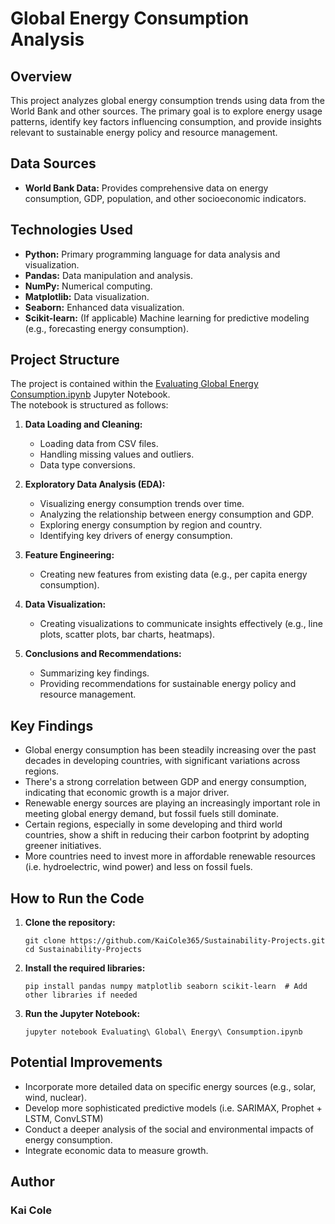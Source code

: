 # Global Energy Consumption Analysis

## Overview

This project analyzes global energy consumption trends using data from the World Bank and other sources. The primary goal is to explore energy usage patterns, 
identify key factors influencing consumption, and provide insights relevant to sustainable energy policy and resource management.

## Data Sources

*   **World Bank Data:** Provides comprehensive data on energy consumption, GDP, population, and other socioeconomic indicators.

## Technologies Used

*   **Python:** Primary programming language for data analysis and visualization.
*   **Pandas:**  Data manipulation and analysis.
*   **NumPy:** Numerical computing.
*   **Matplotlib:** Data visualization.
*   **Seaborn:** Enhanced data visualization.
*   **Scikit-learn:** (If applicable) Machine learning for predictive modeling (e.g., forecasting energy consumption).

## Project Structure

The project is contained within the [Evaluating Global Energy Consumption.ipynb](Evaluating%20Global%20Energy%20Consumption.ipynb) Jupyter Notebook.  
The notebook is structured as follows:

1.  **Data Loading and Cleaning:**
    *   Loading data from CSV files.
    *   Handling missing values and outliers.
    *   Data type conversions.

2.  **Exploratory Data Analysis (EDA):**
    *   Visualizing energy consumption trends over time.
    *   Analyzing the relationship between energy consumption and GDP.
    *   Exploring energy consumption by region and country.
    *   Identifying key drivers of energy consumption.

3.  **Feature Engineering:**
    *   Creating new features from existing data (e.g., per capita energy consumption).

4.  **Data Visualization:**
    *   Creating visualizations to communicate insights effectively (e.g., line plots, scatter plots, bar charts, heatmaps).

5.  **Conclusions and Recommendations:**
    *   Summarizing key findings.
    *   Providing recommendations for sustainable energy policy and resource management.

## Key Findings

*   Global energy consumption has been steadily increasing over the past decades in developing countries, with significant variations across regions.
*   There's a strong correlation between GDP and energy consumption, indicating that economic growth is a major driver.
*   Renewable energy sources are playing an increasingly important role in meeting global energy demand, but fossil fuels still dominate.
*   Certain regions, especially in some developing and third world countries, show a shift in reducing their carbon footprint by adopting greener initiatives.
*   More countries need to invest more in affordable renewable resources (i.e. hydroelectric, wind power) and less on fossil fuels.

## How to Run the Code

1.  **Clone the repository:**
    ```
    git clone https://github.com/KaiCole365/Sustainability-Projects.git
    cd Sustainability-Projects
    ```

2.  **Install the required libraries:**
    ```
    pip install pandas numpy matplotlib seaborn scikit-learn  # Add other libraries if needed
    ```

3.  **Run the Jupyter Notebook:**
    ```
    jupyter notebook Evaluating\ Global\ Energy\ Consumption.ipynb
    ```

## Potential Improvements

*   Incorporate more detailed data on specific energy sources (e.g., solar, wind, nuclear).
*   Develop more sophisticated predictive models (i.e. SARIMAX, Prophet + LSTM, ConvLSTM)
*   Conduct a deeper analysis of the social and environmental impacts of energy consumption.
*   Integrate economic data to measure growth.

## Author

### Kai Cole
